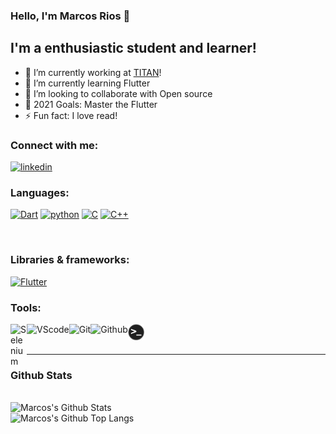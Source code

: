 ### Hello, I'm Marcos Rios 👋


## I'm a enthusiastic student and learner!

- 🔭 I’m currently working at [TITAN](https://titanci.com.br/)!
- 🌱 I’m currently learning Flutter
- 👯 I’m looking to collaborate with Open source
- 🥅 2021 Goals: Master the Flutter
- ⚡ Fun fact: I love read!

### Connect with me:

[![linkedin](https://img.shields.io/static/v1?label=&message=LinkedIn&color=0077B5&style=flat&logo=linkedin)](https://www.linkedin.com/in/marcosriosaraujo/)
<br />  

### Languages:

[![Dart](https://img.shields.io/badge/-Dart-blue)](https://github.com/avatarrrrr)
[![python](https://img.shields.io/static/v1?label=&message=Python&color=0033BE&style=flat&logo=Python)](https://github.com/avatarrrrr)
[![C](https://img.shields.io/badge/-0E0E0F?&style=flat&logo=C)](https://github.com/avatarrrrr)
[![C++](https://img.shields.io/badge/-C++-0E0E0F?style=flat&logo=C++)](https://github.com/avatarrrrr)

<br />

### Libraries & frameworks:
[![Flutter](https://img.shields.io/badge/-Flutter-blue)](https://github.com/avatarrrrr)

### Tools:
<img align="left" alt="Selenium" width="26px" src="https://seeklogo.com/images/S/selenium-logo-DB9103D7CF-seeklogo.com.png"/>
<img align="left" alt = "VScode" src="http://img.shields.io/static/v1?label=&message=VSCode&color=4f68e8&style=flat&logo=visual-studio-code"/>
<img align="left" alt="Git" src="https://img.shields.io/static/v1?label=&message=Git&color=DB0000&style=flat&logo=git"/>
<img align="left" alt="Github" src="http://img.shields.io/static/v1?label=&message=Github&style=flat&color=gray&logo=github"/>
<img align="left" alt="Terminal" width="26px" src="https://raw.githubusercontent.com/github/explore/80688e429a7d4ef2fca1e82350fe8e3517d3494d/topics/terminal/terminal.png" />
<br />
<br />

---
### Github Stats
<br />
<img alt="Marcos's Github Stats" src="https://github-readme-stats.codestackr.vercel.app/api?username=avatarrrrr&show_icons=true&hide_border=true&count_private=true&theme=synthwave"/>

<br />

<img alt="Marcos's Github Top Langs" src="https://github-readme-stats.vercel.app/api/top-langs/?username=avatarrrrr&theme=synthwave"/>

